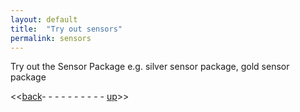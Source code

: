 ```yaml
---
layout: default
title:  "Try out sensors"
permalink: sensors
---
```


Try out the Sensor Package e.g. silver sensor package, gold sensor package

<<[back](waypoints)- - - - - - - - - - [up](ix_doing_more)>>
